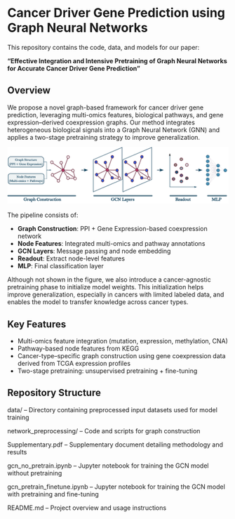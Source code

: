 # Cancer Driver Gene Prediction using Graph Neural Networks

This repository contains the code, data, and models for our paper:

**“Effective Integration and Intensive Pretraining of Graph Neural Networks for Accurate Cancer Driver Gene Prediction”**  

##  Overview

We propose a novel graph-based framework for cancer driver gene prediction, leveraging multi-omics features, biological pathways, and gene expression–derived coexpression graphs. Our method integrates heterogeneous biological signals into a Graph Neural Network (GNN) and applies a two-stage pretraining strategy to improve generalization.
<p align="center">
  <img src="Pipeline.png" alt="Model Architecture" width="800"/>
</p>

The pipeline consists of:
- **Graph Construction**: PPI + Gene Expression-based coexpression network  
- **Node Features**: Integrated multi-omics and pathway annotations  
- **GCN Layers**: Message passing and node embedding  
- **Readout**: Extract node-level features  
- **MLP**: Final classification layer

Although not shown in the figure, we also introduce a cancer-agnostic pretraining phase to initialize model weights. This initialization helps improve generalization, especially in cancers with limited labeled data, and enables the model to transfer knowledge across cancer types.

##  Key Features

- Multi-omics feature integration (mutation, expression, methylation, CNA)  
- Pathway-based node features from KEGG  
- Cancer-type–specific graph construction using gene coexpression data derived from TCGA expression profiles  
- Two-stage pretraining: unsupervised pretraining + fine-tuning  
 

##  Repository Structure
data/ – Directory containing preprocessed input datasets used for model training

network_preprocessing/ – Code and scripts for graph construction

Supplementary.pdf – Supplementary document detailing methodology and results

gcn_no_pretrain.ipynb – Jupyter notebook for training the GCN model without pretraining

gcn_pretrain_finetune.ipynb – Jupyter notebook for training the GCN model with pretraining and fine-tuning

README.md – Project overview and usage instructions

